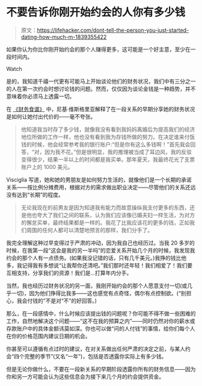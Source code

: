 # 不要告诉你刚开始约会的人你有多少钱

> 原文：<https://lifehacker.com/dont-tell-the-person-you-just-started-dating-how-much-m-1839355422>

如果你认为你比你刚开始约会的那个人赚得更多，这可能是一个好主意，至少在一段时间内。

Watch

是的，我知道千禧一代更有可能马上开始谈论他们的财务状况，我们中有三分之一的人在第一次约会时想讨论钱的问题。然而，仅仅因为谈论金钱是一种趋势，并不意味着你必须马上透露一切。

在 [《财务食谱》](https://thefinancialdiet.com/the-crucial-money-mistake-i-made-because-i-thought-my-college-boyfriend-was-the-one/) 中，尼基·维斯格里亚解释了在一段关系的早期分享她的财务状况是如何让她付出代价的——毫不夸张。

> 他知道我当时存了多少钱，就像我没有看到我妈妈离婚后为提高我们的经济地位所做的工作一样，他也没有看到我为存钱所做的努力。在决定谁来付饭钱的时候，他会经常参考我的银行账户:“但是你有这么多钱啊！”首先我会回答，“对，因为我不花。”但是很明显，我的推理被当成了耳边风，我的反驳变得很少，结果一半以上的时间都是我买单。那年夏天，我最终花光了支票账户上的 1000 美元。

Visciglia 写道，她和她的男朋友是如何努力生活的，就像他们是一个长期的承诺关系——按比例分摊费用，根据对方的需求做出职业决定——尽管他们的关系还远没有达到“长期”的程度。

> 无论我现在的前男友是因为知道我有能力而故意操纵我支付更多的东西，还是他也夸大了我们之间的联系，认为我们应该像已婚夫妇一样生活，为对方的懈怠买单，最终结果都是一样的。我花了比我应该花的更多的钱，正如我们周围的任何人都可以清楚地预言的那样，我们分手了。

我完全理解这种过早变得过于严肃的冲动，因为我自己也经历过。当我 20 多岁的时候，在我第一段“这会是我的另一半吗”的恋爱关系开始几个月的时候，我发现我约会的那个人有一点债务。(如果我没记错的话，只有几千美元。)我挣的钱比他多，我记得我有多想说“让我帮你还清吧。”我们那时还年轻！我们相爱了！我们要互相支持，分享我们的资源！我们是...打算年内分手。

当然，我也经历过财务状况的另一面，我刚开始约会的那个人愿意支付一切(或几乎一切)，因为他们挣得比我多——这也感觉有点奇怪，偶尔有点控制欲。(“别担心，我会付钱的”不是对“不”的好回答。)

那么，在一段感情中，什么时候应该提出钱的问题呢？你可能不得不做一些困难的工作，自然地解决这个问题——“这不在我的预算之内”——同时仍然对你的薪水或存款账户中的具体金额讳莫如深。你也可以做“问的人付钱”的事情，给你们每个人在你的价格范围内建议日期的机会。

你甚至可以遵循有点过时的建议，在对关系做出任何严肃的决定之前，与某人约会“四个完整的季节”(又名“一年”)，包括是否透露你实际上有多少钱。

但是无论你做什么，不要在一段新关系的早期阶段透露你所有的财务信息——因为你和另一方可能会认为这些信息会为接下来几个月的约会提供资金。